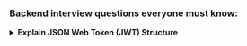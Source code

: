 ### Backend interview questions everyone must know:

<details>
  <summary><strong>
    Explain JSON Web Token (JWT) Structure
  </summary>
Structure:</strong> Header.Payload.Signature
- **Header**:  
  A Base64URL-encoded JSON object that describes the token type and the signing algorithm used.

  Example:
  ```
  {
    "alg": "HS256", // Algorithm used for signing (e.g., HMAC SHA256)
    "typ": "JWT"    // Token type
  }
  ```

  Encoded as:  
  eyJhbGciOiJIUzI1NiIsInR5cCI6IkpXVCJ9

- **Payload**:  
  The payload is a Base64URL-encoded JSON object containing the **claims**. Claims are statements about the user or additional metadata.  

  Types of Claims:
  - **Registered Claims**: Predefined keys like:
    - iss (Issuer)  
    - sub (Subject)  
    - exp (Expiration Time)  
  - **Public Claims**: Custom data, e.g., email, role.  
  - **Private Claims**: Custom data agreed between sender and receiver.

  Example:
  ```
  {
    "sub": "1234567890", // Subject (e.g., user ID)
    "name": "John Doe",  // Custom claim
    "iat": 1516239022    // Issued at timestamp
  }
  ```

  Encoded as:  
  eyJzdWIiOiIxMjM0NTY3ODkwIiwibmFtZSI6IkpvaG4gRG9lIiwiaWF0IjoxNTE2MjM5MDIyfQ

- **Signature**:  
  The signature ensures the integrity of the token. It is generated using the following:

  ```
  HMACSHA256(
    base64UrlEncode(header) + "." + base64UrlEncode(payload),
    secret
  )
  ```

  Example signature:  
  SflKxwRJSMeKKF2QT4fwpMeJf36POk6yJV_adQssw5c

</details>
